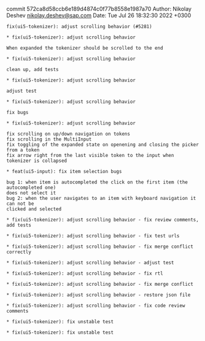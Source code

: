 commit 572ca8d58ccb6e189d4874c0f77b8558e1987a70
Author: Nikolay Deshev <nikolay.deshev@sap.com>
Date:   Tue Jul 26 18:32:30 2022 +0300

    fix(ui5-tokenizer): adjust scrolling behavior (#5281)
    
    * fix(ui5-tokenizer): adjust scrolling behavior
    
    When expanded the tokenizer should be scrolled to the end
    
    * fix(ui5-tokenizer): adjust scrolling behavior
    
    clean up, add tests
    
    * fix(ui5-tokenizer): adjust scrolling behavior
    
    adjust test
    
    * fix(ui5-tokenizer): adjust scrolling behavior
    
    fix bugs
    
    * fix(ui5-tokenizer): adjust scrolling behavior
    
    fix scrolling on up/down navigation on tokens
    fix scrolling in the MultiInput
    fix toggling of the expanded state on openening and closing the picker from a token
    fix arrow right from the last visible token to the input when tokenizer is collapsed
    
    * feat(ui5-input): fix item selection bugs
    
    bug 1: when item is autocompleted the click on the first item (the autocompleted one)
    does not select it
    bug 2: when the user navigates to an item with keyboard navigation it can not be
    clicked and selected
    
    * fix(ui5-tokenizer): adjust scrolling behavior - fix review comments, add tests
    
    * fix(ui5-tokenizer): adjust scrolling behavior - fix test urls
    
    * fix(ui5-tokenizer): adjust scrolling behavior - fix merge conflict correctly
    
    * fix(ui5-tokenizer): adjust scrolling behavior - adjust test
    
    * fix(ui5-tokenizer): adjust scrolling behavior - fix rtl
    
    * fix(ui5-tokenizer): adjust scrolling behavior - fix merge conflict
    
    * fix(ui5-tokenizer): adjust scrolling behavior - restore json file
    
    * fix(ui5-tokenizer): adjust scrolling behavior - fix code review comments
    
    * fix(ui5-tokenizer): fix unstable test
    
    * fix(ui5-tokenizer): fix unstable test
